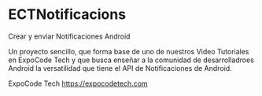# ECTNotificacions
Crear y enviar Notificaciones Android

Un proyecto sencillo, que forma base de uno de nuestros Video Tutoriales en ExpoCode Tech y que busca enseñar a la comunidad de desarrolladroes Android la versatilidad que tiene el API de Notificaciones de Android.

ExpoCode Tech
https://expocodetech.com
